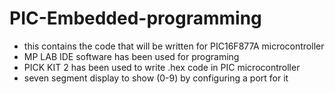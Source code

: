 # PIC-Embedded-programming
- this contains the code that will be written for PIC16F877A microcontroller
- MP LAB IDE software has been used for programing
- PICK KIT 2 has been used to write .hex code in PIC microcontroller 
- seven segment display to show (0-9) by configuring a port for it
